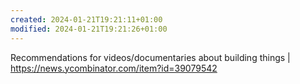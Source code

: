 ```yaml
---
created: 2024-01-21T19:21:11+01:00
modified: 2024-01-21T19:21:26+01:00
---
```


Recommendations for videos/documentaries about building things | https://news.ycombinator.com/item?id=39079542
